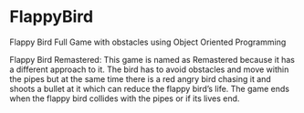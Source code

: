 # FlappyBird
Flappy Bird Full Game with obstacles using Object Oriented Programming

Flappy Bird Remastered:
This game is named as Remastered because it has a different approach to it. The bird has to avoid obstacles and move within the pipes but at the same time there is a red angry bird chasing it and shoots a bullet at it which can reduce the flappy bird’s life.
The game ends when the flappy bird collides with the pipes or if its lives end.

